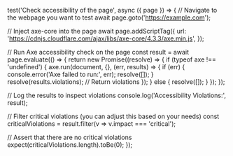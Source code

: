 test('Check accessibility of the page', async ({ page }) => {
  // Navigate to the webpage you want to test
  await page.goto('https://example.com');

  // Inject axe-core into the page
  await page.addScriptTag({
    url: 'https://cdnjs.cloudflare.com/ajax/libs/axe-core/4.3.3/axe.min.js',
  });

  // Run Axe accessibility check on the page
  const result = await page.evaluate(() => {
    return new Promise((resolve) => {
      if (typeof axe !== 'undefined') {
        axe.run(document, {}, (err, results) => {
          if (err) {
            console.error('Axe failed to run:', err);
            resolve([]);
          }
          resolve(results.violations);  // Return violations
        });
      } else {
        resolve([]);
      }
    });
  });

  // Log the results to inspect violations
  console.log('Accessibility Violations:', result);

  // Filter critical violations (you can adjust this based on your needs)
  const criticalViolations = result.filter(v => v.impact === 'critical');
  
  // Assert that there are no critical violations
  expect(criticalViolations.length).toBe(0);
});
